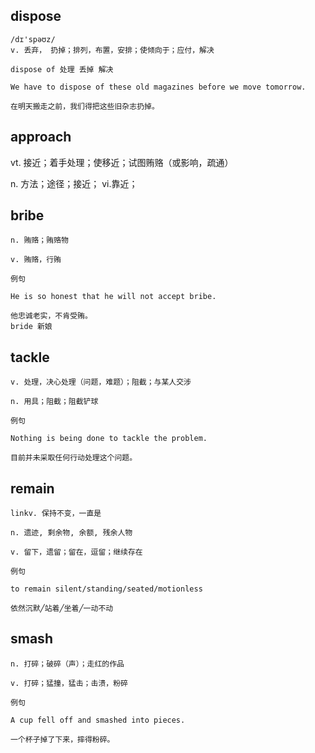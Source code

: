 ## dispose
```
/dɪ'spəʊz/
v. 丢弃， 扔掉；排列，布置，安排；使倾向于；应付，解决

dispose of 处理 丢掉 解决

We have to dispose of these old magazines before we move tomorrow.

在明天搬走之前，我们得把这些旧杂志扔掉。
```

## approach
vt.
接近；着手处理；使移近；试图贿赂（或影响，疏通）

n.
方法；途径；接近；
vi.靠近；

## bribe
```
n. 贿赂；贿赂物

v. 贿赂，行贿

例句

He is so honest that he will not accept bribe.

他忠诚老实，不肯受贿。
bride 新娘
```

## tackle
```
v. 处理，决心处理（问题，难题）；阻截；与某人交涉

n. 用具；阻截；阻截铲球

例句

Nothing is being done to tackle the problem.

目前并未采取任何行动处理这个问题。
```
## remain
```
linkv. 保持不变，一直是

n. 遗迹, 剩余物, 余额, 残余人物

v. 留下，遗留；留在，逗留；继续存在

例句

to remain silent/standing/seated/motionless

依然沉默╱站着╱坐着╱一动不动
```
## smash
```
n. 打碎；破碎（声）；走红的作品

v. 打碎；猛撞，猛击；击溃，粉碎

例句

A cup fell off and smashed into pieces.

一个杯子掉了下来，摔得粉碎。
```